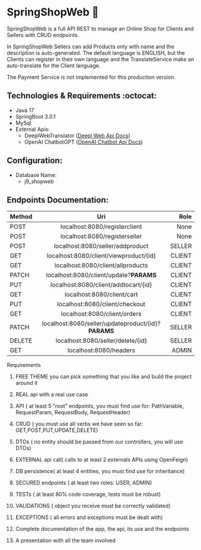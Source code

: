 # SpringShopWeb :leaves:

SpringShopWeb is a full API REST to manage an Online Shop for Clients and Sellers with CRUD endpoints.

In SpringShopWeb Sellers can add Products only with name and the description is auto-generated. 
The default language is ENGLISH, but the Clients can register in their own language and the TranslateService make an auto-translate for the Client language.

The Payment Service is not implemented for this production version.

## Technologies & Requirements :octocat:

- Java 17
- SpringBoot 3.0.1
- MySql
- External Apis:
  - DeeplWebTranslator (<a href="https://www.deepl.com/docs-api">Deepl Web Api Docs</a>)
  - OpenAI ChatbotGPT (<a href="https://beta.openai.com/docs/introduction">OpenAI Chatbot Api Docs</a>)

## Configuration:

- Database Name:
  - j9_shopweb

## Endpoints Documentation:

| Method |                         Uri                         |   Role |
|--------|:---------------------------------------------------:|-------:|
| POST   |            localhost:8080/registerclient            |   None |
| POST   |            localhost:8080/registerseller            |   None |
| POST   |          localhost:8080/seller/addproduct           | SELLER |
| GET    |       localhost:8080/client/viewproduct/{id}        | CLIENT |
| GET    |          localhost:8080/client/allproducts          | CLIENT |
| PATCH  |       localhost:8080/client/update?**PARAMS**       | CLIENT |
| PUT    |        localhost:8080/client/addtocart/{id}         | CLIENT |
| GET    |             localhost:8080/client/cart              | CLIENT |
| PUT    |           localhost:8080/client/checkout            | CLIENT |
| GET    |            localhost:8080/client/orders             | CLIENT |
| PATCH  | localhost:8080/seller/updateproduct/{id}?**PARAMS** | SELLER |
| DELETE |          localhost:8080/seller/delete/{id}          | SELLER |
| GET    |               localhost:8080/headers                |  ADMIN |




Requirements

1) FREE THEME you can pick something that you like and build the project around it

2) REAL api with a real use case

3) API ( at least 5 "root" endpoints, you must find use for: PathVariable, RequestParam, RequestBody, RequestHeader)

4) CRUD ( you must use all verbs we have seen so far: GET,POST,PUT,UPDATE,DELETE)

5) DTOs ( no entity should be passed from our controllers, you will use DTOs)

6) EXTERNAL api call( calls to at least 2 externals APIs using OpenFeign)

7) DB persistence( at least 4 entities, you must find use for inheritance)

8) SECURED endpoints ( at least two roles: USER, ADMIN)

9) TESTs ( at least 80% code coverage, tests must be robust)

10) VALIDATIONS ( object you receive must be correctly validated)

11) EXCEPTIONS ( all errors and exceptions must be dealt with)

12) Complete documentation of the app, the api, its use and the endpoints

13) A presentation with all the team involved
